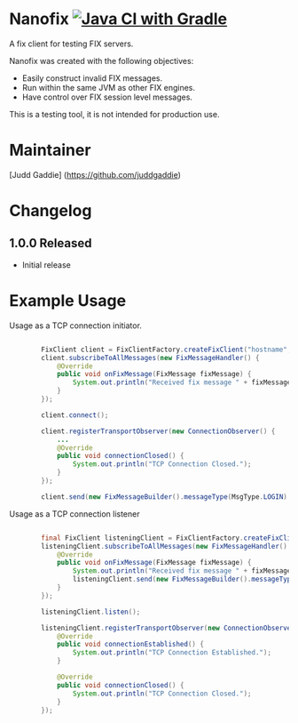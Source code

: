 Nanofix    [![Java CI with Gradle](https://github.com/LMAX-Exchange/nanofix/actions/workflows/gradle.yml/badge.svg?branch=master)](https://github.com/LMAX-Exchange/nanofix/actions/workflows/gradle.yml)
==============

A fix client for testing FIX servers.

Nanofix was created with the following objectives:

- Easily construct invalid FIX messages.
- Run within the same JVM as other FIX engines.
- Have control over FIX session level messages.

This is a testing tool, it is not intended for production use.

Maintainer
==========

[Judd Gaddie] (https://github.com/juddgaddie)

Changelog
==========

## 1.0.0 Released

- Initial release


Example Usage
==========
Usage as a TCP connection initiator.
```java

        FixClient client = FixClientFactory.createFixClient("hostname", 2000);
        client.subscribeToAllMessages(new FixMessageHandler() {
            @Override
            public void onFixMessage(FixMessage fixMessage) {
                System.out.println("Received fix message " + fixMessage.toFixString());
            }
        });

        client.connect();

        client.registerTransportObserver(new ConnectionObserver() {
            ...
            @Override
            public void connectionClosed() {
                System.out.println("TCP Connection Closed.");
            }
        });

        client.send(new FixMessageBuilder().messageType(MsgType.LOGIN).username("hello").build());


```

Usage as a TCP connection listener
```java

        final FixClient listeningClient = FixClientFactory.createFixClient(2000);
        listeningClient.subscribeToAllMessages(new FixMessageHandler() {
            @Override
            public void onFixMessage(FixMessage fixMessage) {
                System.out.println("Received fix message " + fixMessage.toFixString());
                listeningClient.send(new FixMessageBuilder().messageType(MsgType.LOGIN).username("hello back").build());
            }
        });

        listeningClient.listen();

        listeningClient.registerTransportObserver(new ConnectionObserver() {
            @Override
            public void connectionEstablished() {
                System.out.println("TCP Connection Established.");
            }

            @Override
            public void connectionClosed() {
                System.out.println("TCP Connection Closed.");
            }
        });

```


